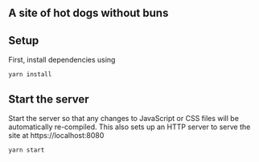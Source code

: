 ## A site of hot dogs without buns

## Setup

First, install dependencies using

    yarn install

## Start the server

Start the server so that any changes to JavaScript or CSS files will be automatically re-compiled. This also sets up an HTTP server to serve the site at https://localhost:8080

    yarn start
